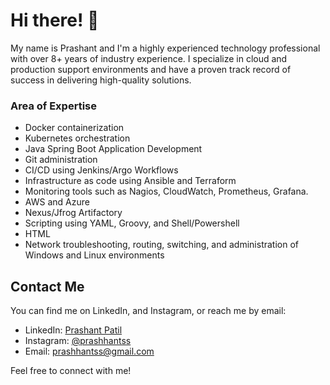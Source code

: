 # Hi there! 👋

My name is Prashant and I'm a highly experienced technology professional with over 8+ years of industry experience. I specialize in cloud and production support environments and have a proven track record of success in delivering high-quality solutions.

### Area of Expertise

- Docker containerization
- Kubernetes orchestration
- Java Spring Boot Application Development
- Git administration
- CI/CD using Jenkins/Argo Workflows
- Infrastructure as code using Ansible and Terraform
- Monitoring tools such as Nagios, CloudWatch, Prometheus, Grafana.
- AWS and Azure
- Nexus/Jfrog Artifactory
- Scripting using YAML, Groovy, and Shell/Powershell
- HTML
- Network troubleshooting, routing, switching, and administration of Windows and Linux environments

## Contact Me

You can find me on LinkedIn, and Instagram, or reach me by email:

- LinkedIn: [Prashant Patil](https://www.linkedin.com/in/prashant-patil-563a33166/)
- Instagram: [@prashhantss](https://www.instagram.com/prashhantss/)
- Email: [prashhantss@gmail.com](mailto:prashhantss@gmail.com)

Feel free to connect with me!

